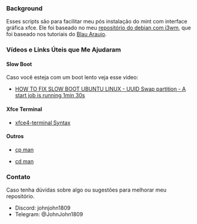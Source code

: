 ### Background

Esses scripts são para facilitar meu pós instalação do mint com interface gráfica xfce. Ele foi baseado no meu [repositório do debian com i3wm](https://github.com/JohnJohn1809/i3wm-debian), que foi baseado nos tutoriais do [Blau Araujo](https://gitlab.com/blau_araujo).

### Vídeos e Links Úteis que Me Ajudaram

#### Slow Boot

Caso você esteja com um boot lento veja esse video:

- [HOW TO FIX SLOW BOOT UBUNTU LINUX - UUID Swap partition - A start job is running 1min 30s
](https://youtu.be/THL_xEj7xU8)

#### Xfce Terminal
- [xfce4-terminal Syntax](https://man.cx/xfce4-terminal)

#### Outros

- [cp man](https://www.man7.org/linux/man-pages/man1/cp.1.html)

- [cd man](https://www.man7.org/linux/man-pages/man1/cd.1p.html)

### Contato
Caso tenha dúvidas sobre algo ou sugestões para melhorar meu repositório.

- Discord: johnjohn1809
- Telegram: @JohnJohn1809
